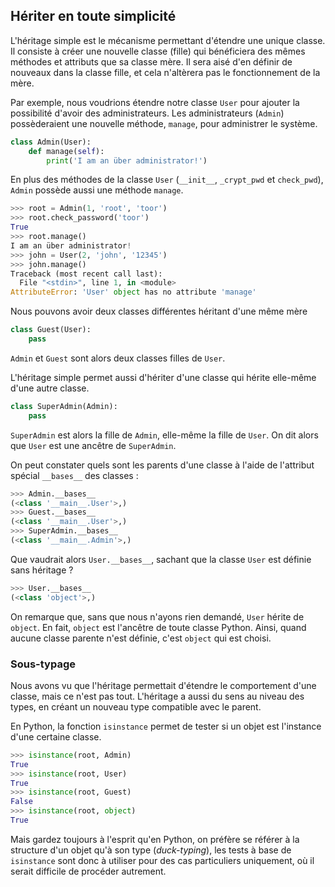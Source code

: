 ## Hériter en toute simplicité

L'héritage simple est le mécanisme permettant d'étendre une unique classe.
Il consiste à créer une nouvelle classe (fille) qui bénéficiera des mêmes méthodes et attributs que sa classe mère.
Il sera aisé d'en définir de nouveaux dans la classe fille, et cela n'altèrera pas le fonctionnement de la mère.

Par exemple, nous voudrions étendre notre classe `User` pour ajouter la possibilité d'avoir des administrateurs.
Les administrateurs (`Admin`) possèderaient une nouvelle méthode, `manage`, pour administrer le système.

```python
class Admin(User):
    def manage(self):
        print('I am an über administrator!')
```

En plus des méthodes de la classe `User` (`__init__`, `_crypt_pwd` et `check_pwd`), `Admin` possède aussi une méthode `manage`.

```python
>>> root = Admin(1, 'root', 'toor')
>>> root.check_password('toor')
True
>>> root.manage()
I am an über administrator!
>>> john = User(2, 'john', '12345')
>>> john.manage()
Traceback (most recent call last):
  File "<stdin>", line 1, in <module>
AttributeError: 'User' object has no attribute 'manage'
```

Nous pouvons avoir deux classes différentes héritant d'une même mère

```python
class Guest(User):
    pass
```

`Admin` et `Guest` sont alors deux classes filles de `User`.

L'héritage simple permet aussi d'hériter d'une classe qui hérite elle-même d'une autre classe.

```python
class SuperAdmin(Admin):
    pass
```

`SuperAdmin` est alors la fille de `Admin`, elle-même la fille de `User`. On dit alors que `User` est une ancêtre de `SuperAdmin`.

On peut constater quels sont les parents d'une classe à l'aide de l'attribut spécial `__bases__` des classes :

```python
>>> Admin.__bases__
(<class '__main__.User'>,)
>>> Guest.__bases__
(<class '__main__.User'>,)
>>> SuperAdmin.__bases__
(<class '__main__.Admin'>,)
```

Que vaudrait alors `User.__bases__`, sachant que la classe `User` est définie sans héritage ?

```python
>>> User.__bases__
(<class 'object'>,)
```

On remarque que, sans que nous n'ayons rien demandé, `User` hérite de `object`.
En fait, `object` est l'ancêtre de toute classe Python. Ainsi, quand aucune classe parente n'est définie, c'est `object` qui est choisi.

### Sous-typage

Nous avons vu que l'héritage permettait d'étendre le comportement d'une classe, mais ce n'est pas tout.
L'héritage a aussi du sens au niveau des types, en créant un nouveau type compatible avec le parent.

En Python, la fonction `isinstance` permet de tester si un objet est l'instance d'une certaine classe.

```python
>>> isinstance(root, Admin)
True
>>> isinstance(root, User)
True
>>> isinstance(root, Guest)
False
>>> isinstance(root, object)
True
```

Mais gardez toujours à l'esprit qu'en Python, on préfère se référer à la structure d'un objet qu'à son type (*duck-typing*), les tests à base de `isinstance` sont donc à utiliser pour des cas particuliers uniquement, où il serait difficile de procéder autrement.
